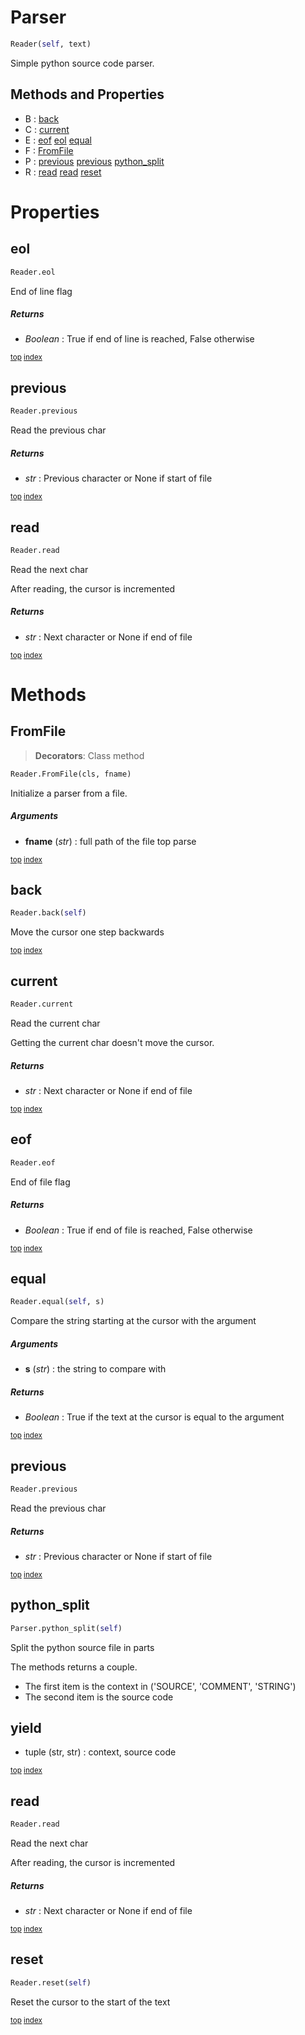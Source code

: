 # Parser

``` python
Reader(self, text)
```

Simple python source code parser.



## Methods and Properties
- B : [back](#back) 
- C : [current](#current) 
- E : [eof](#eof) [eol](#eol) [equal](#equal) 
- F : [FromFile](#fromfile) 
- P : [previous](#previous) [previous](#previous) [python_split](#python_split) 
- R : [read](#read) [read](#read) [reset](#reset) 

# Properties

## eol

``` python
Reader.eol
```

End of line flag



##### Returns

- _Boolean_ : True if end of line is reached, False otherwise



<sub>[top](#parser) [index](index.md)</sub>
## previous

``` python
Reader.previous
```

Read the previous char



##### Returns

- _str_ : Previous character or None if start of file



<sub>[top](#parser) [index](index.md)</sub>
## read

``` python
Reader.read
```

Read the next char

After reading, the cursor is incremented



##### Returns

- _str_ : Next character or None if end of file



<sub>[top](#parser) [index](index.md)</sub>

# Methods

## FromFile

> **Decorators**: Class method

``` python
Reader.FromFile(cls, fname)
```

Initialize a parser from a file.



##### Arguments

- **fname** (_str_) : full path of the file top parse



<sub>[top](#parser) [index](index.md)</sub>
## back

``` python
Reader.back(self)
```

Move the cursor one step backwards





<sub>[top](#parser) [index](index.md)</sub>
## current

``` python
Reader.current
```

Read the current char

Getting the current char doesn't move the cursor.



##### Returns

- _str_ : Next character or None if end of file



<sub>[top](#parser) [index](index.md)</sub>
## eof

``` python
Reader.eof
```

End of file flag



##### Returns

- _Boolean_ : True if end of file is reached, False otherwise



<sub>[top](#parser) [index](index.md)</sub>
## equal

``` python
Reader.equal(self, s)
```

Compare the string starting at the cursor with the argument



##### Arguments

- **s** (_str_) : the string to compare with

##### Returns

- _Boolean_ : True if the text at the cursor is equal to the argument



<sub>[top](#parser) [index](index.md)</sub>
## previous

``` python
Reader.previous
```

Read the previous char



##### Returns

- _str_ : Previous character or None if start of file



<sub>[top](#parser) [index](index.md)</sub>
## python_split

``` python
Parser.python_split(self)
```

Split the python source file in parts

The methods returns a couple.
- The first item is the context in ('SOURCE', 'COMMENT', 'STRING')
- The second item is the source code

yield
-----
- tuple (str, str) : context, source code





<sub>[top](#parser) [index](index.md)</sub>
## read

``` python
Reader.read
```

Read the next char

After reading, the cursor is incremented



##### Returns

- _str_ : Next character or None if end of file



<sub>[top](#parser) [index](index.md)</sub>
## reset

``` python
Reader.reset(self)
```

Reset the cursor to the start of the text





<sub>[top](#parser) [index](index.md)</sub>

